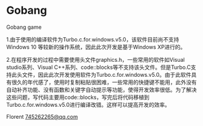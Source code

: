 # Gobang
Gobang game

1.由于使用的编译软件为Turbo.c.for.windows.v5.0，该软件目前尚不支持Windows 10 等较新的操作系统，因此此次开发是基于Windows XP进行的。

2.在程序开发的过程中需要使用头文件graphics.h，一些常用的软件如Visual studio系列、Visual C++系列、code::blocks等不支持该头文件。但是Turbo.C支持此头文件，因此此次开发使用软件为Turbo.c.for.windows.v5.0。由于此软件具有很久的年代感了，使用时复制粘贴很困难，一些常用的快捷键不能用，此外没有自动补齐功能、没有函数和关键字自动提示等功能，使得开发效率很低。为了解决这些问题，写代码主要用code::blocks，写完后将代码移植到Turbo.c.for.windows.v5.0进行编译改错。这样可以提高开发的效率。

Florent 745262265@qq.com
